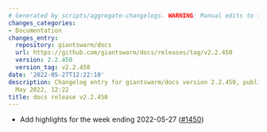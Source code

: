 ```yaml
---
# Generated by scripts/aggregate-changelogs. WARNING: Manual edits to this files will be overwritten.
changes_categories:
- Documentation
changes_entry:
  repository: giantswarm/docs
  url: https://github.com/giantswarm/docs/releases/tag/v2.2.450
  version: 2.2.450
  version_tag: v2.2.450
date: '2022-05-27T12:22:10'
description: Changelog entry for giantswarm/docs version 2.2.450, published on 27
  May 2022, 12:22
title: docs release v2.2.450
---
```


- Add highlights for the week ending 2022-05-27 ([#1450](https://github.com/giantswarm/docs/pull/1450))

